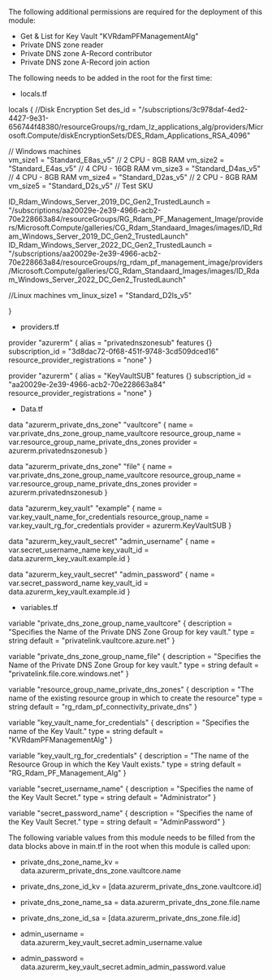 The following additional permissions are required for the deployment of this module:

- Get & List for Key Vault "KVRdamPFManagementAlg"
- Private DNS zone reader
- Private DNS zone A-Record contributor
- Private DNS zone A-Record join action

The following needs to be added in the root for the first time:

- locals.tf

locals {
  //Disk Encryption Set
  des_id = "/subscriptions/3c978daf-4ed2-4427-9e31-656744f48380/resourceGroups/rg_rdam_lz_applications_alg/providers/Microsoft.Compute/diskEncryptionSets/DES_Rdam_Applications_RSA_4096"

  // Windows machines  
  vm_size1 = "Standard_E8as_v5"  // 2 CPU - 8GB RAM
  vm_size2 = "Standard_E4as_v5"  // 4 CPU - 16GB RAM
  vm_size3 = "Standard_D4as_v5"  // 4 CPU - 8GB RAM
  vm_size4 = "Standard_D2as_v5"  // 2 CPU - 8GB RAM
  vm_size5 = "Standard_D2s_v5"   // Test SKU

  ID_Rdam_Windows_Server_2019_DC_Gen2_TrustedLaunch = "/subscriptions/aa20029e-2e39-4966-acb2-70e228663a84/resourceGroups/RG_Rdam_PF_Management_Image/providers/Microsoft.Compute/galleries/CG_Rdam_Standaard_Images/images/ID_Rdam_Windows_Server_2019_DC_Gen2_TrustedLaunch"
  ID_Rdam_Windows_Server_2022_DC_Gen2_TrustedLaunch = "/subscriptions/aa20029e-2e39-4966-acb2-70e228663a84/resourceGroups/rg_rdam_pf_management_image/providers/Microsoft.Compute/galleries/CG_Rdam_Standaard_Images/images/ID_Rdam_Windows_Server_2022_DC_Gen2_TrustedLaunch"

  //Linux machines
  vm_linux_size1 = "Standard_D2ls_v5"

}

- providers.tf

provider "azurerm" {
  alias           = "privatednszonesub"
  features {}
  subscription_id = "3d8dac72-0f68-451f-9748-3cd509dced16"
  resource_provider_registrations = "none"
}

provider "azurerm" {
  alias           = "KeyVaultSUB"
  features {}
  subscription_id = "aa20029e-2e39-4966-acb2-70e228663a84"
  resource_provider_registrations = "none"
}

- Data.tf

data "azurerm_private_dns_zone" "vaultcore" {
  name                = var.private_dns_zone_group_name_vaultcore
  resource_group_name = var.resource_group_name_private_dns_zones
  provider            = azurerm.privatednszonesub
}

data "azurerm_private_dns_zone" "file" {
  name                = var.private_dns_zone_group_name_vaultcore
  resource_group_name = var.resource_group_name_private_dns_zones
  provider            = azurerm.privatednszonesub
}

data "azurerm_key_vault" "example" {
  name                = var.key_vault_name_for_credentials
  resource_group_name = var.key_vault_rg_for_credentials
  provider            = azurerm.KeyVaultSUB
}

data "azurerm_key_vault_secret" "admin_username" {
  name         = var.secret_username_name
  key_vault_id = data.azurerm_key_vault.example.id
}

data "azurerm_key_vault_secret" "admin_password" {
  name         = var.secret_password_name
  key_vault_id = data.azurerm_key_vault.example.id
}

- variables.tf

variable "private_dns_zone_group_name_vaultcore" {
  description = "Specifies the Name of the Private DNS Zone Group for key vault."
  type        = string
  default     = "privatelink.vaultcore.azure.net"
}

variable "private_dns_zone_group_name_file" {
  description = "Specifies the Name of the Private DNS Zone Group for key vault."
  type        = string
  default     = "privatelink.file.core.windows.net"
}

variable "resource_group_name_private_dns_zones" {
  description = "The name of the existing resource group in which to create the resource"
  type        = string
  default     = "rg_rdam_pf_connectivity_private_dns"
}

variable "key_vault_name_for_credentials" {
  description = "Specifies the name of the Key Vault."
  type        = string
  default     = "KVRdamPFManagementAlg"
}

variable "key_vault_rg_for_credentials" {
  description = "The name of the Resource Group in which the Key Vault exists."
  type        = string
  default     = "RG_Rdam_PF_Management_Alg"
}

variable "secret_username_name" {
  description = "Specifies the name of the Key Vault Secret."
  type        = string
  default     = "Administrator"
}

variable "secret_password_name" {
  description = "Specifies the name of the Key Vault Secret."
  type        = string
  default     = "AdminPassword"
}

The following variable values from this module needs to be filled from the data blocks above in main.tf in the root when this module is called upon:

-  private_dns_zone_name_kv           = data.azurerm_private_dns_zone.vaultcore.name
-  private_dns_zone_id_kv             = [data.azurerm_private_dns_zone.vaultcore.id]

-  private_dns_zone_name_sa           = data.azurerm_private_dns_zone.file.name
-  private_dns_zone_id_sa             = [data.azurerm_private_dns_zone.file.id]

- admin_username                      = data.azurerm_key_vault_secret.admin_username.value
- admin_password                      = data.azurerm_key_vault_secret.admin_admin_password.value